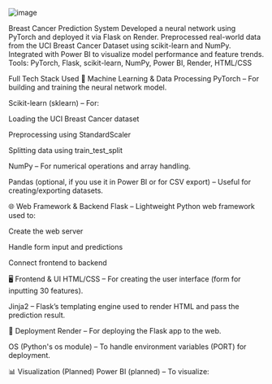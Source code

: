 ![image](https://github.com/user-attachments/assets/c3d54747-b46a-414c-a2e8-b59e73ec4e4a)


Breast Cancer Prediction System
Developed a neural network using PyTorch and deployed it via Flask on Render. Preprocessed real-world data from the UCI Breast Cancer Dataset using scikit-learn and NumPy. Integrated with Power BI to visualize model performance and feature trends.
Tools: PyTorch, Flask, scikit-learn, NumPy, Power BI, Render, HTML/CSS

Full Tech Stack Used
🧠 Machine Learning & Data Processing
PyTorch – For building and training the neural network model.

Scikit-learn (sklearn) – For:

Loading the UCI Breast Cancer dataset

Preprocessing using StandardScaler

Splitting data using train_test_split

NumPy – For numerical operations and array handling.

Pandas (optional, if you use it in Power BI or for CSV export) – Useful for creating/exporting datasets.

🌐 Web Framework & Backend
Flask – Lightweight Python web framework used to:

Create the web server

Handle form input and predictions

Connect frontend to backend

🖥️ Frontend & UI
HTML/CSS – For creating the user interface (form for inputting 30 features).

Jinja2 – Flask’s templating engine used to render HTML and pass the prediction result.

🚀 Deployment
Render – For deploying the Flask app to the web.

OS (Python's os module) – To handle environment variables (PORT) for deployment.

📊 Visualization (Planned)
Power BI (planned) – To visualize:
